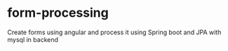 # form-processing
Create forms using angular and process it using Spring boot and JPA with mysql in backend
